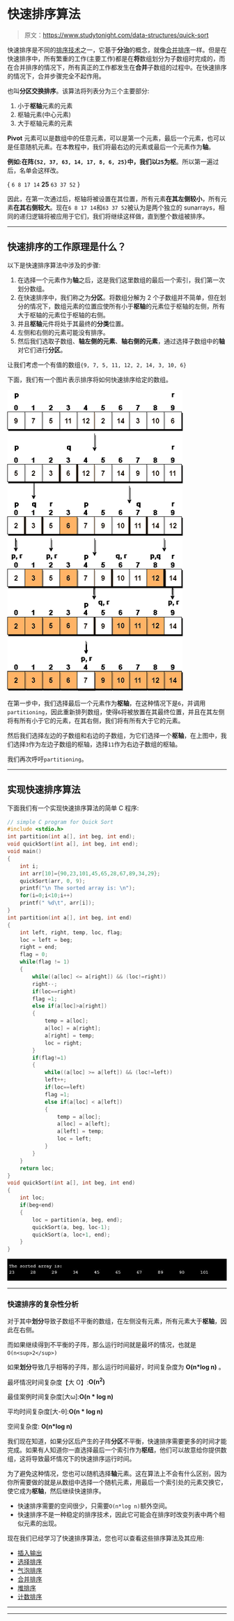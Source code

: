 # 快速排序算法

> 原文：<https://www.studytonight.com/data-structures/quick-sort>

快速排序是不同的[排序技术](introduction-to-sorting)之一，它基于**分治**的概念，就像[合并排序](merge-sort)一样。但是在快速排序中，所有繁重的工作(主要工作)都是在**将**数组划分为子数组时完成的，而在合并排序的情况下，所有真正的工作都发生在**合并**子数组的过程中。在快速排序的情况下，合并步骤完全不起作用。

也叫**分区交换排序**。该算法将列表分为三个主要部分:

1.  小于**枢轴**元素的元素
2.  枢轴元素(中心元素)
3.  大于枢轴元素的元素

**Pivot** 元素可以是数组中的任意元素，可以是第一个元素，最后一个元素，也可以是任意随机元素。在本教程中，我们将最右边的元素或最后一个元素作为**轴**。

**例如:**在阵`{52, 37, 63, 14, 17, 8, 6, 25}`中，我们以`25`为**枢**。所以第一遍过后，名单会这样改。

{ `6 8 17 14` **25** `63 37 52` }

因此，在第一次通过后，枢轴将被设置在其位置，所有元素**在其左侧较小**，所有元素**在其右侧较大**。现在`6 8 17 14`和`63 37 52`被认为是两个独立的 sunarrays，相同的递归逻辑将被应用于它们，我们将继续这样做，直到整个数组被排序。

* * *

## 快速排序的工作原理是什么？

以下是快速排序算法中涉及的步骤:

1.  在选择一个元素作为**轴**之后，这是我们这里数组的最后一个索引，我们第一次划分数组。
2.  在快速排序中，我们称之为**分区**。将数组分解为 2 个子数组并不简单，但在划分的情况下，数组元素的位置应使所有小于**枢轴**的元素位于枢轴的左侧，所有大于枢轴的元素位于枢轴的右侧。
3.  并且**枢轴**元件将处于其最终的**分类**位置。
4.  左侧和右侧的元素可能没有排序。
5.  然后我们选取子数组、**轴左侧的元素**、**轴右侧的元素**，通过选择子数组中的**轴**对它们进行**分区**。

让我们考虑一个有值的数组`{9, 7, 5, 11, 12, 2, 14, 3, 10, 6}`

下面，我们有一个图片表示排序将如何快速排序给定的数组。

![How Quick Sort algorithm works](img/ff3477354d54b9596403c79c5b729255.png)

在第一步中，我们选择最后一个元素作为**枢轴**，在这种情况下是`6`，并调用`partitioning`，因此重新排列数组，使得`6`将被放置在其最终位置，并且在其左侧将有所有小于它的元素，在其右侧，我们将有所有大于它的元素。

然后我们选择左边的子数组和右边的子数组，为它们选择一个**枢轴**，在上图中，我们选择`3`作为左边子数组的枢轴，选择`11`作为右边子数组的枢轴。

我们再次呼吁`partitioning`。

* * *

## 实现快速排序算法

下面我们有一个实现快速排序算法的简单 C 程序:

```cpp
// simple C program for Quick Sort
#include <stdio.h>
int partition(int a[], int beg, int end);  
void quickSort(int a[], int beg, int end);  
void main()  
{  
    int i;  
    int arr[10]={90,23,101,45,65,28,67,89,34,29};  
    quickSort(arr, 0, 9);  
    printf("\n The sorted array is: \n");  
    for(i=0;i<10;i++)  
    printf(" %d\t", arr[i]);  
}  
int partition(int a[], int beg, int end)  
{  
    int left, right, temp, loc, flag;     
    loc = left = beg;  
    right = end;  
    flag = 0;  
    while(flag != 1)  
    {  
        while((a[loc] <= a[right]) && (loc!=right))  
        right--;  
        if(loc==right)  
        flag =1;  
        else if(a[loc]>a[right])  
        {  
            temp = a[loc];  
            a[loc] = a[right];  
            a[right] = temp;  
            loc = right;  
        }  
        if(flag!=1)  
        {  
            while((a[loc] >= a[left]) && (loc!=left))  
            left++;  
            if(loc==left)  
            flag =1;  
            else if(a[loc] < a[left])  
            {  
                temp = a[loc];  
                a[loc] = a[left];  
                a[left] = temp;  
                loc = left;  
            }  
        }  
    }  
    return loc;  
}  
void quickSort(int a[], int beg, int end)  
{  
    int loc;  
    if(beg<end)  
    {  
        loc = partition(a, beg, end);  
        quickSort(a, beg, loc-1);  
        quickSort(a, loc+1, end);  
    }  
} 
```

![output-quick-sort](img/dba2e6c1e48c19ea059dc8f50fcf8fff.png)

* * *

### 快速排序的复杂性分析

对于其中**划分**导致子数组不平衡的数组，在左侧没有元素，所有元素大于**枢轴**，因此在右侧。

而如果继续得到不平衡的子阵，那么运行时间就是最坏的情况，也就是`O(n<sup>2</sup>)`

如果**划分**导致几乎相等的子阵，那么运行时间最好，时间复杂度为 **O(n*log n)** 。

最坏情况时间复杂度【大 O】:**O(n<sup>2</sup>)**

最佳案例时间复杂度[大ω]:**O(n * log n)**

平均时间复杂度[大-θ]:**O(n * log n)**

空间复杂度: **O(n*log n)**

我们现在知道，如果分区后产生的子阵**分区**不平衡，快速排序需要更多的时间才能完成。如果有人知道你一直选择最后一个索引作为**枢纽**，他们可以故意给你提供数组，这将导致最坏情况下的快速排序运行时间。

为了避免这种情况，您也可以随机选择**轴**元素。这在算法上不会有什么区别，因为你所需要做的就是从数组中选择一个随机元素，用最后一个索引处的元素交换它，使它成为**枢轴**，然后继续快速排序。

*   快速排序需要的空间很少，只需要`O(n*log n)`额外空间。
*   快速排序不是一种稳定的排序技术，因此它可能会在排序时改变列表中两个相似元素的出现。

现在我们已经学习了快速排序算法，您也可以查看这些排序算法及其应用:

*   [插入输出](insertion-sorting)
*   [选择排序](selection-sorting)
*   [气泡排序](bubble-sort)
*   [合并排序](merge-sort)
*   [堆排序](heap-sort)
*   [计数排序](counting-sort)

* * *

* * *